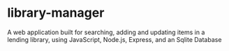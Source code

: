 # library-manager
A web application built for searching, adding and updating items in a lending library, using JavaScript, Node.js, Express, and an Sqlite Database
